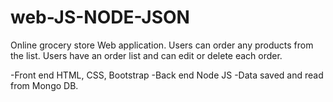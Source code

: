 # web-JS-NODE-JSON

Online grocery store Web application. Users can order any products from the list. Users have an order list and can edit or delete each order.

-Front end HTML, CSS, Bootstrap
-Back end Node JS
-Data saved and read from Mongo DB. 
